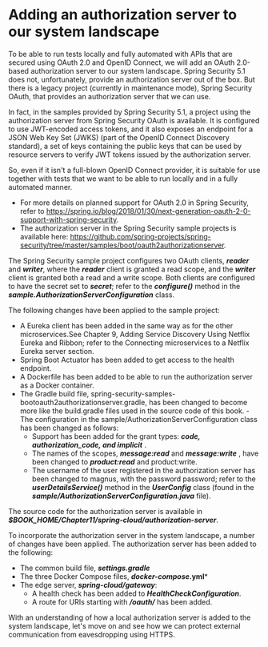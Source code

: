 # Adding an authorization server to our system landscape

To be able to run tests locally and fully automated with APIs that are secured using OAuth
2.0 and OpenID Connect, we will add an OAuth 2.0-based authorization server to our
system landscape. Spring Security 5.1 does not, unfortunately, provide an
authorization server out of the box. But there is a legacy project (currently in maintenance
mode), Spring Security OAuth, that provides an authorization server that we can use.

In fact, in the samples provided by Spring Security 5.1, a project using the authorization
server from Spring Security OAuth is available. It is configured to use JWT-encoded access
tokens, and it also exposes an endpoint for a JSON Web Key Set (JWKS) (part of the
OpenID Connect Discovery standard), a set of keys containing the public keys that can be
used by resource servers to verify JWT tokens issued by the authorization server.

So, even if it isn't a full-blown OpenID Connect provider, it is suitable for use together with
tests that we want to be able to run locally and in a fully automated manner.

- For more details on planned support for OAuth 2.0 in Spring Security,
refer to https://spring.io/blog/2018/01/30/next-generation-oauth-2-0-support-with-spring-security.
- The authorization server in the Spring Security sample projects is
available here: https://github.com/spring-projects/spring-security/tree/master/samples/boot/oauth2authorizationserver.

The Spring Security sample project configures two OAuth clients, ***reader*** and ***writer***,
where the ***reader*** client is granted a read scope, and the ***writer*** client is granted both a
read and a write scope. Both clients are configured to have the secret set to ***secret***; refer to
the ***configure()*** method in the ***sample.AuthorizationServerConfiguration*** class.

The following changes have been applied to the sample project:

  - A Eureka client has been added in the same way as for the other microservices.See Chapter 9, Adding Service Discovery Using Netflix Eureka and Ribbon; refer to
  the Connecting microservices to a Netflix Eureka server section.
  - Spring Boot Actuator has been added to get access to the health endpoint.
  - A Dockerfile has been added to be able to run the authorization server as a Docker container. 
  - The Gradle build file, spring-security-samples-bootoauth2authorizationserver.gradle, has been changed to become more like the build.gradle files used in the source code of this book.
  -The configuration in the sample/AuthorizationServerConfiguration class has been changed as follows:
    - Support has been added for the grant types: ***code, authorization_code, and implicit***  .
    - The names of the scopes, ***message:read*** and ***message:write*** , have been changed to ***product:read*** and product:write.
    - The username of the user registered in the authorization server has been changed to magnus, with the password password; refer to the ***userDetailsService()*** method in the ***UserConfig*** class (found in the ***sample/AuthorizationServerConfiguration.java*** file).

The source code for the authorization server is available in ***$BOOK_HOME/Chapter11/spring-cloud/authorization-server***.

To incorporate the authorization server in the system landscape, a number of changes have been applied. The authorization server has been added to the following:
- The common build file, ***settings.gradle***
- The three Docker Compose files, ***docker-compose*.yml***
- The edge server, ***spring-cloud/gateway***:
  - A health check has been added to ***HealthCheckConfiguration***.
  - A route for URIs starting with ***/oauth/*** has been added.

With an understanding of how a local authorization server is added to the system landscape, let's move on and see how we can protect external communication from eavesdropping using HTTPS.
